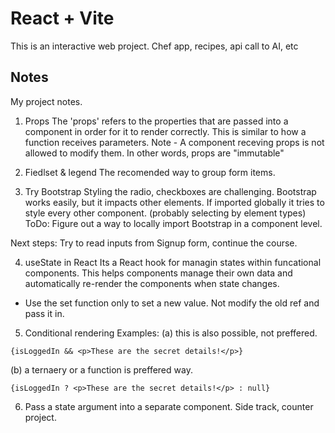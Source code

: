 # React + Vite

This is an interactive web project. Chef app, recipes, api call to AI, etc

## Notes

My project notes.

1. Props
The 'props' refers to the properties that are passed into a component in order 
for it to render correctly. This is similar to how a function receives parameters. 
Note - A component receving props is not allowed to modify them. In other words, props are "immutable" 

2. Fiedlset & legend
The recomended way to group form items.

3. Try Bootstrap
Styling the radio, checkboxes are challenging. Bootstrap works easily, but it impacts other elements.
If imported globally it tries to style every other component. (probably selecting by element types)
ToDo: Figure out a way to locally import Bootstrap in a component level.

Next steps: Try to read inputs from Signup form, continue the course.

4. useState in React
Its a React hook for managin states within funcational components. 
This helps components manage their own data and automatically re-render the components when state changes.
- Use the set function only to set a new value. Not modify the old ref and pass it in.

5. Conditional rendering
Examples:
(a) this is also possible, not preffered.
```
{isLoggedIn && <p>These are the secret details!</p>}
```
(b) a ternaery or a function is preffered way.
```
{isLoggedIn ? <p>These are the secret details!</p> : null}
```

6. Pass a state argument into a separate component.
Side track, counter project.

